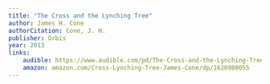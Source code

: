 ```yaml
---
title: "The Cross and the Lynching Tree"
author: James H. Cone
authorCitation: Cone, J. H.
publisher: Orbis
year: 2013
links:
    audible: https://www.audible.com/pd/The-Cross-and-the-Lynching-Tree-Audiobook/1684571375
    amazon: amazon.com/Cross-Lynching-Tree-James-Cone/dp/1626980055
---
```

